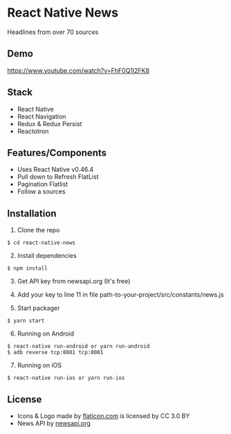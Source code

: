 # React Native News
Headlines from over 70 sources

## Demo
https://www.youtube.com/watch?v=FhF0Q1l2FK8

## Stack
- React Native
- React Navigation
- Redux & Redux Persist
- Reactotron

## Features/Components
* Uses React Native v0.46.4
* Pull down to Refresh FlatList
* Pagination Flatlist
* Follow a sources

## Installation
1. Clone the repo
```
$ cd react-native-news
```

2. Install dependencies
```
$ npm install
```

3. Get API key from newsapi.org (It's free)

4. Add your key to line 11 in file path-to-your-project/src/constants/news.js

5. Start packager
```
$ yarn start
```

6. Running on Android
```
$ react-native run-android or yarn run-android
$ adb reverse tcp:8081 tcp:8081
```

7. Running on iOS
```
$ react-native run-ios or yarn run-ios
```

## License
* Icons & Logo made by [flaticon.com](http://flaticon.com) is licensed by CC 3.0 BY
* News API by [newsapi.org](http://newsapi.org)